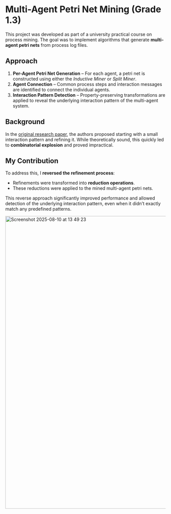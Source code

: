 # Multi-Agent Petri Net Mining (Grade 1.3)

This project was developed as part of a university practical course on process mining. The goal was to implement algorithms that generate **multi-agent petri nets** from process log files.

## Approach

1. **Per-Agent Petri Net Generation** – For each agent, a petri net is constructed using either the *Inductive Miner* or *Split Miner*.
2. **Agent Connection** – Common process steps and interaction messages are identified to connect the individual agents.
3. **Interaction Pattern Detection** – Property-preserving transformations are applied to reveal the underlying interaction pattern of the multi-agent system.

## Background

In the [original research paper](https://doi.org/10.1007/s10270-022-01008-x), the authors proposed starting with a small interaction pattern and refining it. While theoretically sound, this quickly led to **combinatorial explosion** and proved impractical.

## My Contribution

To address this, I **reversed the refinement process**:

- Refinements were transformed into **reduction operations**.
- These reductions were applied to the mined multi-agent petri nets.

This reverse approach significantly improved performance and allowed detection of the underlying interaction pattern, even when it didn’t exactly match any predefined patterns.

<img width="1470" height="920" alt="Screenshot 2025-08-10 at 13 49 23" src="https://github.com/user-attachments/assets/96fb59c4-731b-44de-8768-8b7cb2c42071" />


